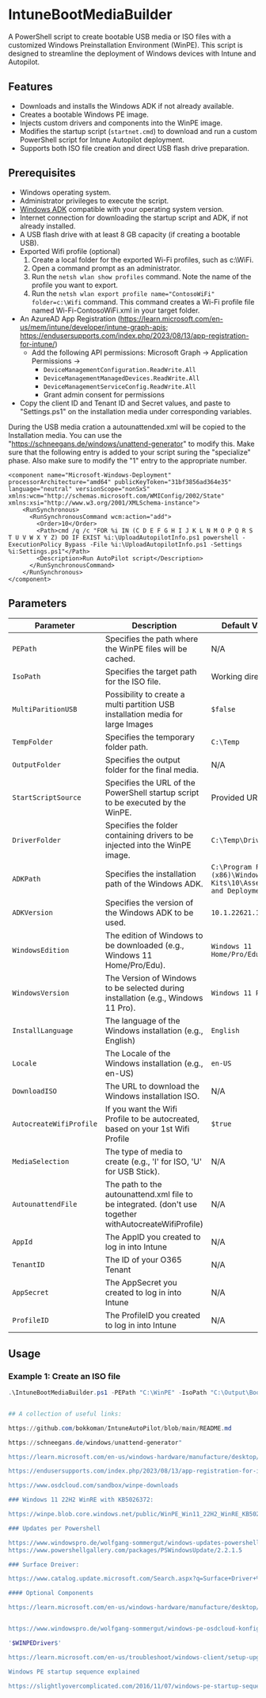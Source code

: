 # IntuneBootMediaBuilder

A PowerShell script to create bootable USB media or ISO files with a customized Windows Preinstallation Environment (WinPE). This script is designed to streamline the deployment of Windows devices with Intune and Autopilot.

## Features

- Downloads and installs the Windows ADK if not already available.
- Creates a bootable Windows PE image.
- Injects custom drivers and components into the WinPE image.
- Modifies the startup script (`startnet.cmd`) to download and run a custom PowerShell script for Intune Autopilot deployment.
- Supports both ISO file creation and direct USB flash drive preparation.

## Prerequisites

- Windows operating system.
- Administrator privileges to execute the script.
- [Windows ADK](https://learn.microsoft.com/en-us/windows-hardware/get-started/adk-install) compatible with your operating system version.
- Internet connection for downloading the startup script and ADK, if not already installed.
- A USB flash drive with at least 8 GB capacity (if creating a bootable USB).
- Exported Wifi profile (optional)
    1. Create a local folder for the exported Wi-Fi profiles, such as c:\WiFi.
    2. Open a command prompt as an administrator.
    3. Run the `netsh wlan show profiles` command. Note the name of the profile you want to export.
    4. Run the `netsh wlan export profile name="ContosoWiFi" folder=c:\Wifi` command. This command creates a Wi-Fi profile file named Wi-Fi-ContosoWiFi.xml in your target folder.
- An AzureAD App Registration (https://learn.microsoft.com/en-us/mem/intune/developer/intune-graph-apis; https://endusersupports.com/index.php/2023/08/13/app-registration-for-intune/)
  - Add the following API permissions:
    Microsoft Graph -> Application Permissions ->
      - `DeviceManagementConfiguration.ReadWrite.All`
      - `DeviceManagementManagedDevices.ReadWrite.All`
      - `DeviceManagementServiceConfig.ReadWrite.All`
    - Grant admin consent for permissions
- Copy the client ID and Tenant ID and Secret values, and paste to "Settings.ps1" on the installation media under corresponding variables. 

During the USB media cration a autounattended.xml will be copied to the Installation media. You can use the "https://schneegans.de/windows/unattend-generator" to modify this.
Make sure that the following entry is added to your script suring the "specialize" phase. Also make sure to modify the "<Order>1</Order>" entry to the appropriate number.

```
<component name="Microsoft-Windows-Deployment" processorArchitecture="amd64" publicKeyToken="31bf3856ad364e35" language="neutral" versionScope="nonSxS" xmlns:wcm="http://schemas.microsoft.com/WMIConfig/2002/State" xmlns:xsi="http://www.w3.org/2001/XMLSchema-instance">
    <RunSynchronous>
      <RunSynchronousCommand wcm:action="add">
        <Order>10</Order>
        <Path>cmd /q /c "FOR %i IN (C D E F G H I J K L N M O P Q R S T U V W X Y Z) DO IF EXIST %i:\UploadAutopilotInfo.ps1 powershell -ExecutionPolicy Bypass -File %i:\UploadAutopilotInfo.ps1 -Settings %i:Settings.ps1"</Path>
        <Description>Run AutoPilot script</Description>
      </RunSynchronousCommand>
    </RunSynchronous>
</component>
```




## Parameters

| Parameter         | Description                                                                                 | Default Value            |
|--------------------|---------------------------------------------------------------------------------------------|--------------------------|
| `PEPath`          | Specifies the path where the WinPE files will be cached.                                    | N/A                      |
| `IsoPath`         | Specifies the target path for the ISO file.                                                 | Working directory        |
| `MultiParitionUSB`| Possibility to create a multi partition USB installation media for large Images             | `$false`        |
| `TempFolder`      | Specifies the temporary folder path.                                                        | `C:\Temp`                |
| `OutputFolder`    | Specifies the output folder for the final media.                                            | N/A                      |
| `StartScriptSource` | Specifies the URL of the PowerShell startup script to be executed by the WinPE.           | Provided URL             |
| `DriverFolder`    | Specifies the folder containing drivers to be injected into the WinPE image.                | `C:\Temp\Drivers`        |
| `ADKPath`         | Specifies the installation path of the Windows ADK.                                         | `C:\Program Files (x86)\Windows Kits\10\Assessment and Deployment Kit` |
| `ADKVersion`      | Specifies the version of the Windows ADK to be used.                                        | `10.1.22621.1`           |
| `WindowsEdition`  | The edition of Windows to be downloaded (e.g., Windows 11 Home/Pro/Edu).                    | `Windows 11 Home/Pro/Edu`|
| `WindowsVersion`  | The Version of Windows to be selected during installation (e.g., Windows 11 Pro).           | `Windows 11 Pro`         |
| `InstallLanguage` | The language of the Windows installation (e.g., English)                                    | `English`                |
| `Locale`          | The Locale of the Windows installation (e.g., en-US)                                        | `en-US`                  |
| `DownloadISO`     | The URL to download the Windows installation ISO.                                           | N/A                      |
| `AutocreateWifiProfile`| If you want the Wifi Profile to be autocreated, based on your 1st Wifi Profile         | `$true`                  |
| `MediaSelection`  | The type of media to create (e.g., 'I' for ISO, 'U' for USB Stick).                         | N/A                      |
| `AutounattendFile`| The path to the autounattend.xml file to be integrated. (don't use together withAutocreateWifiProfile)| N/A            |
| `AppId`           | The AppID you created to log in into Intune                                                 | N/A                      |
| `TenantID`        | The ID of your O365 Tenant                                                                  | N/A                      |
| `AppSecret`       | The AppSecret you created to log in into Intune                                             | N/A                      |
| `ProfileID`       | The ProfileID you created to log in into Intune                                             | N/A                      |



## Usage

### Example 1: Create an ISO file
```powershell
.\IntuneBootMediaBuilder.ps1 -PEPath "C:\WinPE" -IsoPath "C:\Output\BootImage.iso" -DriverFolder "C:\Drivers"


## A collection of useful links:

https://github.com/bokkoman/IntuneAutoPilot/blob/main/README.md

https://schneegans.de/windows/unattend-generator"

https://learn.microsoft.com/en-us/windows-hardware/manufacture/desktop/update-windows-settings-and-scripts-create-your-own-answer-file-sxs?view=windows-11

https://endusersupports.com/index.php/2023/08/13/app-registration-for-intune/

https://www.osdcloud.com/sandbox/winpe-downloads

### Windows 11 22H2 WinRE with KB5026372:

https://winpe.blob.core.windows.net/public/WinPE_Win11_22H2_WinRE_KB5026372.iso

### Updates per Powershell

https://www.windowspro.de/wolfgang-sommergut/windows-updates-powershell-pswindowsupdate-auflisten-herunterladen-installieren
https://www.powershellgallery.com/packages/PSWindowsUpdate/2.2.1.5

### Surface Dreiver:

https://www.catalog.update.microsoft.com/Search.aspx?q=Surface+Driver+%22Windows+11%22+%22Version+22H2%22+-Firmware

#### Optional Components

https://learn.microsoft.com/en-us/windows-hardware/manufacture/desktop/winpe-add-packages--optional-components-reference?view=windows-11


https://www.windowspro.de/wolfgang-sommergut/windows-pe-osdcloud-konfigurieren

'$WINPEDriver$'

https://learn.microsoft.com/en-us/troubleshoot/windows-client/setup-upgrade-and-drivers/limitations-dollar-sign-winpedriver-dollar-sign

Windows PE startup sequence explained

https://slightlyovercomplicated.com/2016/11/07/windows-pe-startup-sequence-explained/
